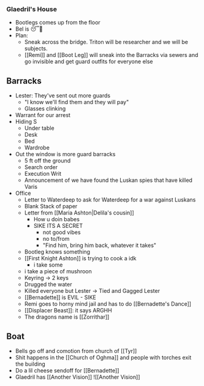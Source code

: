 ### Glaedril's House
- Bootlegs comes up from the floor
- Bel is 😴🛌
- Plan:
	- Sneak across the bridge. Triton will be researcher and we will be subjects.
	- [[Remi]] and [[Boot Leg]] will sneak into the Barracks via sewers and go invisible and get guard outfits for everyone else
## Barracks
- Lester: They've sent out more guards
	- "I know we'll find them and they will pay"
	- Glasses clinking
- Warrant for our arrest
- Hiding S
	- Under table
	- Desk
	- Bed
	- Wardrobe
- Out the window is more guard barracks
	- 5 ft off the ground
	- Search order
	- Execution Writ
	- Announcement of we have found the Luskan spies that have killed Varis
- Office
	- Letter to Waterdeep to ask for Waterdeep for a war against Luskans
	- Blank Stack of paper
	- Letter from [[Maria Ashton|Delila's cousin]]
		- How u doin babes
		- SIKE ITS A SECRET
			- not good vibes
			- no to/from
			- "Find him, bring him back, whatever it takes"
	- Bootleg knows something 
	- [[First Knight Ashton]] is trying to cook a idk
		- i take some
	- i take a piece of mushroon
	- Keyring -> 2 keys
	- Drugged the water
	- Killed everyone but Lester -> Tied  and Gagged Lester 
	- [[Bernadette]] is EVIL - SIKE
	- Remi goes to horny mind jail and has to do [[Bernadette's Dance]]
	- [[Displacer Beast]]: it says ARGHH
	- The dragons name is [[Zorrithar]]
## Boat
- Bells go off and comotion from church of [[Tyr]]
- Shit happens in the [[Church of Oghma]] and people with torches exit the building
- Do a lil cheese sendoff for [[Bernadette]]
- Glaedril has [[Another Vision]]
	![[Another Vision]]